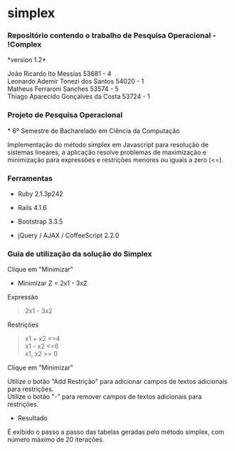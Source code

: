 # simplex
<h3>Repositório contendo o trabalho de Pesquisa Operacional - !Complex </h3>
*version 1.2*</br>

João Ricardo Ito Messias                53681 - 4 </br>
Leonardo Ademir Tonezi dos Santos       54020 - 1 </br>
Matheus Ferraroni Sanches               53574 - 5 </br>
Thiago Aparecido Gonçalves da Costa     53724 - 1

<h3>Projeto de Pesquisa Operacional</h3>
 * 6º Semestre de Bacharelado em Ciência da Computação
  
<p>Implementação do método simplex em Javascript para resolução de sistemas lineares, a aplicação resolve problemas de maximização e minimização para expressões e restrições menores ou iguais a zero (&lt;=).</p>




<h3>Ferramentas</h3>

<ul>
<li><p>Ruby 2.1.3p242  </p></li>
<li><p>Rails 4.1.6  </p></li>
<li><p>Bootstrap 3.3.5  </p></li>
<li><p>jQuery / AJAX / CoffeeScript 2.2.0 </p></li>
</ul>

<h3>Guia de utilização da solução do Simplex</h3>

<p>Clique em "Minimizar"  </p>

<ul>
<li>Minimizar Z = 2x1 - 3x2<br></li>
</ul>

<p>Expressão</p>

<blockquote>
<p>2x1 - 3x2</p>
</blockquote>

<p>Restrições</p>

<blockquote>
<p>x1 + x2 &lt;=4 <br>
x1 - x2 &lt;=6 <br>
x1, x2 >= 0 </p>
</blockquote>

<p>Clique em "Minimizar"  </p>

<p>Utilize o botão "Add Restrição" para adicionar campos de textos adicionais para restrições.<br>
Utilize o botão "-" para remover campos de textos adicionais para restrições.  </p>

<ul>
<li>Resultado<br></li>
</ul>

<p>É exibido o passo a passo das tabelas geradas pelo método simplex, com número máximo de 20 iterações.  </p>
